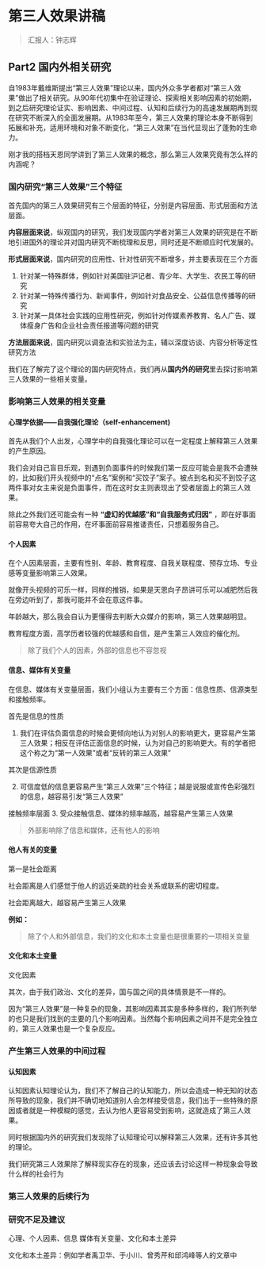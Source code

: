 # 第三人效果讲稿

> 汇报人：钟志辉

## Part2 国内外相关研究

自1983年戴维斯提出“第三人效果”理论以来，国内外众多学者都对“第三人效果”做出了相关研究。从90年代初集中在验证理论、探索相关影响因素的初始期，到之后研究理论证实、影响因素、中间过程、认知和后续行为的高速发展期再到现在研究不断深入的全面发展期。从1983年至今，第三人效果的理论本身不断得到拓展和补充，适用环境和对象不断变化，“第三人效果”在当代显现出了蓬勃的生命力。


刚才我的搭档天恩同学讲到了第三人效果的概念，那么第三人效果究竟有怎么样的内涵呢？
### 国内研究“第三人效果”三个特征

首先国内的第三人效果研究有三个层面的特征，分别是内容层面、形式层面和方法层面。

**内容层面来说**，纵观国内的研究，我们发现国内学者对第三人效果的研究是在不断地引进国外的理论并对国内研究不断梳理和反思，同时还是不断顺应时代发展的。

**形式层面来说**，国内研究的应用性、针对性研究不断增多，并主要表现在三个方面

1. 针对某一特殊群体，例如针对美国驻沪记者、青少年、大学生、农民工等的研究
2. 针对某一特殊传播行为、新闻事件，例如针对食品安全、公益信息传播等的研究
3. 针对某一具体社会实践的应用性研究，例如针对传媒素养教育、名人广告、媒体瘦身广告和企业社会责任报道等问题的研究

**方法层面来说**，国内研究以调查法和实验法为主，辅以深度访谈、内容分析等定性研究方法

我们在了解完了这个理论的国内研究特点，我们再从**国内外的研究**里去探讨影响第三人效果的一些相关变量。

### 影响第三人效果的相关变量

#### 心理学依据——自我强化理论（self-enhancement)

首先从我们个人出发，心理学中的自我强化理论可以在一定程度上解释第三人效果的产生原因。

我们会对自己盲目乐观，到遇到负面事件的时候我们第一反应可能会是我不会遭殃的，比如我们开头视频中的“点名”案例和“买饺子”案子。被点到名和买不到饺子这两件事对女主来说是负面事件，而在这时女主则表现出了受者层面上的第三人效果。

除此之外我们还可能会有一种 **“虚幻的优越感”和“自我服务式归因”** ，即在好事面前容易夸大自己的作用，在坏事面前容易推诿责任，只想着服务自己。

#### 个人因素

在个人因素层面，主要有性别、年龄、教育程度、自我关联程度、预存立场、专业感等变量影响第三人效果。

就像开头视频的可乐一样，同样的推销，如果是天恩向子昂讲可乐可以减肥然后我在旁边听到了，那我可能并不会在意这件事。

年龄越大，那么我会自认为更懂得去判断大众媒介的影响，第三人效果越明显。

教育程度方面，高学历者较强的优越感和自信，是产生第三人效应的催化剂。

> 除了我们个人的因素，外部的信息也不容忽视

#### 信息、媒体有关变量

在信息、媒体有关变量层面，我们小组认为主要有三个方面：信息性质、信源类型和接触频率。

首先是信息的性质

1. 我们在评估负面信息的时候会更倾向地认为对别人的影响更大，更容易产生第三人效果；相反在评估正面信息的时候，认为对自己的影响更大。有的学者把这个称之为“第一人效果”或者“反转的第三人效果”

其次是信源性质

2. 可信度低的信息更容易产生“第三人效果”三个特征；越是说服或宣传色彩强烈的信息，越容易引发“第三人效果”

接触频率层面
3. 受众接触信息、媒体的频率越高，越容易产生第三人效果

> 外部影响除了信息和媒体，还有他人的影响

#### 他人有关的变量

第一是社会距离

社会距离是人们感觉于他人的远近亲疏的社会关系或联系的密切程度。

社会距离越大，越容易产生第三人效果

**例如：**


> 除了个人和外部信息，我们的文化和本土变量也是很重要的一项相关变量

#### 文化和本土变量

文化因素

其次，由于我们政治、文化的差异，国与国之间的具体情景是不一样的。

因为“第三人效果”是一种复杂的现象，其影响因素其实是多种多样的，我们所列举的也只是我们找到的主要的几个影响因素。当然每个影响因素之间并不是完全独立的，第三人效果也是一个复杂反应。


### 产生第三人效果的中间过程
#### 认知因素
认知因素认知理论认为，我们不了解自己的认知能力，所以会造成一种无知的状态所导致的现象，我们并不确切地知道别人会怎样接受信息，我们出于一些特殊的原因或者就是一种模糊的感觉，去认为他人更容易受到影响，这就造成了第三人效果。

同时根据国内外的研究我们发现除了认知理论可以解释第三人效果，还有许多其他的理论。

我们研究第三人效果除了解释现实存在的现象，还应该去讨论这样一种现象会导致什么样的社会行为

### 第三人效果的后续行为
### 研究不足及建议

心理、个人因素、信息 媒体有关变量、文化和本土差异

文化和本土差异：例如学者禹卫华、于小川、曾秀芹和邱鸿峰等人的文章中